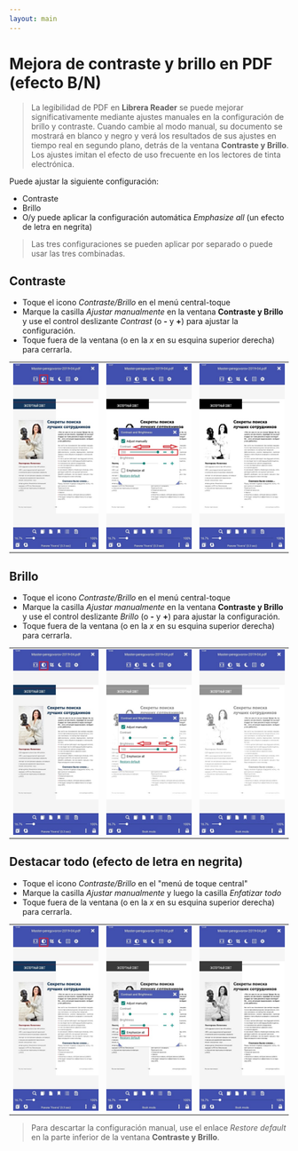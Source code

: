 ```yaml
---
layout: main
---
```


# Mejora de contraste y brillo en PDF (efecto B/N)

> La legibilidad de PDF en **Librera Reader** se puede mejorar significativamente mediante ajustes manuales en la configuración de brillo y contraste. Cuando cambie al modo manual, su documento se mostrará en blanco y negro y verá los resultados de sus ajustes en tiempo real en segundo plano, detrás de la ventana **Contraste y Brillo**.
> Los ajustes imitan el efecto de uso frecuente en los lectores de tinta electrónica.

Puede ajustar la siguiente configuración:
* Contraste
* Brillo
* O/y puede aplicar la configuración automática _Emphasize all_ (un efecto de letra en negrita)

> Las tres configuraciones se pueden aplicar por separado o puede usar las tres combinadas.

## Contraste
* Toque el icono _Contraste/Brillo_ en el menú central-toque
* Marque la casilla _Ajustar manualmente_ en la ventana **Contraste y Brillo** y use el control deslizante _Contrast_ (o **-** y **+**) para ajustar la configuración.
* Toque fuera de la ventana (o en la _x_ en su esquina superior derecha) para cerrarla.

||||
|-|-|-|
|![](10.jpg)|![](11.jpg)|![](12.jpg)|

## Brillo
* Toque el icono _Contraste/Brillo_ en el menú central-toque
* Marque la casilla _Ajustar manualmente_ en la ventana **Contraste y Brillo** y use el control deslizante _Brillo_ (o **-** y **+**) para ajustar la configuración.
* Toque fuera de la ventana (o en la _x_ en su esquina superior derecha) para cerrarla.

||||
|-|-|-|
|![](20.jpg)|![](21.jpg)|![](222.jpg)|

## Destacar todo (efecto de letra en negrita)
* Toque el icono _Contraste/Brillo_ en el &quot;menú de toque central&quot;
* Marque la casilla _Ajustar manualmente_ y luego la casilla _Enfatizar todo_
* Toque fuera de la ventana (o en la _x_ en su esquina superior derecha) para cerrarla.

||||
|-|-|-|
|![](30.jpg)|![](31.jpg)|![](32.jpg)|

> Para descartar la configuración manual, use el enlace _Restore default_ en la parte inferior de la ventana **Contraste y Brillo**.
